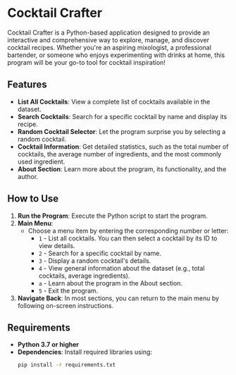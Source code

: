 # Cocktail Crafter  

Cocktail Crafter is a Python-based application designed to provide an interactive and comprehensive way to explore, manage, and discover cocktail recipes. Whether you're an aspiring mixologist, a professional bartender, or someone who enjoys experimenting with drinks at home, this program will be your go-to tool for cocktail inspiration!  

## Features  

- **List All Cocktails**: View a complete list of cocktails available in the dataset.  
- **Search Cocktails**: Search for a specific cocktail by name and display its recipe.  
- **Random Cocktail Selector**: Let the program surprise you by selecting a random cocktail.  
- **Cocktail Information**: Get detailed statistics, such as the total number of cocktails, the average number of ingredients, and the most commonly used ingredient.  
- **About Section**: Learn more about the program, its functionality, and the author.  

## How to Use  

1. **Run the Program**: Execute the Python script to start the program.  
2. **Main Menu**:  
   - Choose a menu item by entering the corresponding number or letter:
     - `1` - List all cocktails. You can then select a cocktail by its ID to view details.  
     - `2` - Search for a specific cocktail by name.  
     - `3` - Display a random cocktail's details.  
     - `4` - View general information about the dataset (e.g., total cocktails, average ingredients).  
     - `a` - Learn about the program in the About section.  
     - `5` - Exit the program.  
3. **Navigate Back**: In most sections, you can return to the main menu by following on-screen instructions.  

## Requirements  

- **Python 3.7 or higher**  
- **Dependencies**: Install required libraries using:  
  ```bash
  pip install -r requirements.txt
